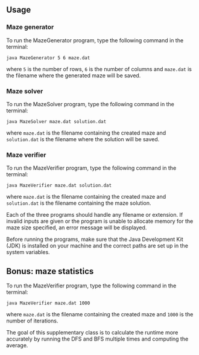 ## Usage

### Maze generator

To run the MazeGenerator program, type the following command in the terminal:

```
java MazeGenerator 5 6 maze.dat
```

where `5` is the number of rows, `6` is the number of columns and `maze.dat` is the filename where the generated maze will be saved.

### Maze solver

To run the MazeSolver program, type the following command in the terminal:

```
java MazeSolver maze.dat solution.dat
```

where `maze.dat` is the filename containing the created maze and `solution.dat` is the filename where the solution will be saved.

### Maze verifier

To run the MazeVerifier program, type the following command in the terminal:

```
java MazeVerifier maze.dat solution.dat
```

where `maze.dat` is the filename containing the created maze and `solution.dat` is the filename containing the maze solution.

Each of the three programs should handle any filename or extension. If invalid inputs are given or the program is unable to allocate memory for the maze size specified, an error message will be displayed. 

Before running the programs, make sure that the Java Development Kit (JDK) is installed on your machine and the correct paths are set up in the system variables.

## Bonus: maze statistics

To run the MazeVerifier program, type the following command in the terminal:
  
```
java MazeVerifier maze.dat 1000
```

where `maze.dat` is the filename containing the created maze and `1000` is the number of iterations.

The goal of this supplementary class is to calculate the runtime more accurately by running the DFS and BFS multiple times and computing the average.
